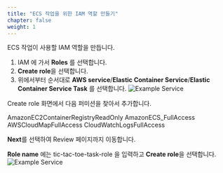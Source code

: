 ```yaml
---
title: "ECS 작업을 위한 IAM 역할 만들기"
chapter: false
weight: 1
---
```


ECS 작업이 사용할 IAM 역할을 만듭니다. 

1. IAM 에 가서 **Roles** 를 선택합니다.
1. **Create role**을 선택합니다.
1. 위에서부터 순서대로 **AWS service**/**Elastic Container Service**/**Elastic Container Service Task** 를 선택합니다.
![Example Service](/images/tic-tac-toe/iamrole-for-ec2-1.png)

Create role 화면에서 다음 퍼미션을 찾아서 추가합니다.

AmazonEC2ContainerRegistryReadOnly
AmazonECS_FullAccess
AWSCloudMapFullAccess
CloudWatchLogsFullAccess

**Next**를 선택하여 Review 페이지까지 이동합니다.


**Role name** 에는 tic-tac-toe-task-role 을 입력하고 **Create role**을 선택합니다.
![Example Service](/images/tic-tac-toe/iamrole-for-ec2-2.png)


